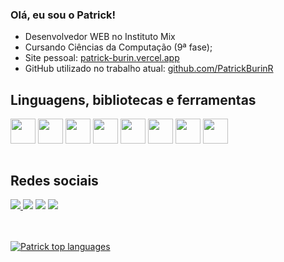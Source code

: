 ### Olá, eu sou o Patrick!

- Desenvolvedor WEB no Instituto Mix
- Cursando Ciências da Computação (9ª fase);
- Site pessoal: <a target="_blank" href="https://patrick-burin.vercel.app/"> patrick-burin.vercel.app </a>
- GitHub utilizado no trabalho atual: <a target="_blank" href="https://github.com/PatrickBurinR"> github.com/PatrickBurinR</a>


## Linguagens, bibliotecas e ferramentas
 <div style={display="inline_block"}>
   <img align="center" height="40" width="40" src="https://cdn.jsdelivr.net/gh/devicons/devicon/icons/javascript/javascript-original.svg">
   <img align="center" height="40" width="40" src="https://cdn.jsdelivr.net/gh/devicons/devicon/icons/typescript/typescript-plain.svg">
   <img align="center" height="40" width="40" src="https://cdn.jsdelivr.net/gh/devicons/devicon/icons/react/react-original.svg">
  <img align="center" height="40" width="40" src="https://cdn.jsdelivr.net/gh/devicons/devicon/icons/nodejs/nodejs-original-wordmark.svg">
  <img align="center" height="40" width="40" src="https://cdn.jsdelivr.net/gh/devicons/devicon/icons/materialui/materialui-original.svg">
  <img align="center" height="40" width="40" src="https://cdn.jsdelivr.net/gh/devicons/devicon/icons/html5/html5-plain-wordmark.svg">
  <img align="center" height="40" width="40" src="https://cdn.jsdelivr.net/gh/devicons/devicon/icons/css3/css3-plain-wordmark.svg">
  <img align="center" height="40" width="40" src="https://cdn.jsdelivr.net/gh/devicons/devicon/icons/figma/figma-original.svg">
  </div>
<br/>

 ## Redes sociais
<div style={display="inline_block">
 <a target="_blank" href="https://vercel.com/patrick-burin-rodriguezs-projects" >
  <img src="https://img.shields.io/badge/-Vercel-%23000000?style=for-the-badge&logo=vercel&logoColor=white" >
</a>
  <a target="_blank" href="https://www.linkedin.com/in/patrick-burin-rodriguez-398496206?lipi=urn%3Ali%3Apage%3Ad_flagship3_profile_view_base_contact_details%3BIDL8KCwgTcuUaogq7jl9sw%3D%3D" ><img src="https://img.shields.io/badge/-LinkedIn-%230077B5?style=for-the-badge&logo=linkedin&logoColor=white"></a>
  <a target="_blank" href="https://www.instagram.com/patrickburinn" target="_blank"><img src="https://img.shields.io/badge/-Instagram-%23E4405F?style=for-the-badge&logo=instagram&logoColor=white" ></a>
  <a href = "mailto: patrickburin17@gmail.com" target="_blank"><img src="https://img.shields.io/badge/-Gmail-%23333?style=for-the-badge&logo=gmail&logoColor=white" target="_blank"></a>
</div>
<br/> <br/>
<div align="left">
  
[![Patrick top languages](https://github-readme-stats.vercel.app/api/top-langs/?username=patrickburin&theme=blue-white)](https://github.com/anuraghazra/github-readme-stats)
  
 </div>
